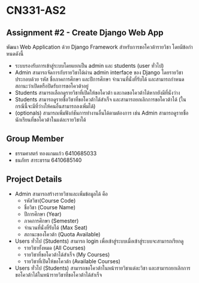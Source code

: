 # CN331-AS2
## Assignment #2 - Create Django Web App

พัฒนา Web Application ด้วย Django Framework สําหรับการขอโควต้ารายวิชา โดยมีข้อกําหนดดังนี้

- ระบบรองรับการเข้าสู่ระบบโดยแยกเป็น admin และ students (user ทั่วไป)  
- Admin สามารถจัดการกับรายวิชาได้ผ่าน admin interface ของ Django โดยรายวิชาประกอบด้วย รหัส ชื่อภาคการศึกษา และปีการศึกษา จํานวนที่นั่งที่รับได้ และสามารถกําหนดสถานะว่าเปิดหรือปิดรับการขอโควต้าอยู่  
- Students สามารถเลือกดูรายวิชาที่เปิดให้ขอโควต้า และกดขอโควต้าได้หากยังมีที่นั่งว่าง 
- Students สามารถดูรายชื่อวิชาที่ขอโควต้าได้สําเร็จ และสามารถยกเลิกการขอโควต้าได้ (ในกรณีนี้จะมีที่ว่างให้คนอื่นสามารถลงเพิ่มได้)  
- (optionals) สามารถเพิ่มฟังก์ชันการทํางานอื่นได้ตามต้องการ เช่น Admin สามารถดูรายชื่อนักเรียนที่ขอโควต้าในแต่ละรายวิชาได้

## **Group Member**
- ธรรมศาสตร์ ทองแกมแก้ว 6410685033
- ธนภัทร สาระธรรม 6410685140

## **Project Details**
- Admin สามารถสร้างรายวิชาและเพิ่มข้อมูลได้ คือ 
    - รหัสวิชา(Course Code) 
    - ชื่อวิชา (Course Name)
    - ปีการศึกษา (Year)
    - ภาคการศึกษา (Semester)
    - จำนวนที่นั่งที่รับได้ (Max Seat)
    - สถานะของโควต้า (Quota Available)
- Users ทั่วไป (Students) สามารถ login เพื่อเข้าสู่ระบบเมื่อเข้าสู่ระบบจะสามารถเรียกดู
    - รายวิชาทั้งหมด (All Courses)
    - รายวิชาที่ขอโควต้าได้สำเร็จ (My Courses)
    - รายวิชาที่เปิดให้ขอโควต้า (Available Courses)
- Users ทั่วไป (Students) สามารถขอโควต้าในหน้ารายวิชาแต่ละวิชา และสามารถยกเลิกการขอโควต้าได้ในหน้ารายวิชาที่ขอโควต้าได้สำเร็จ